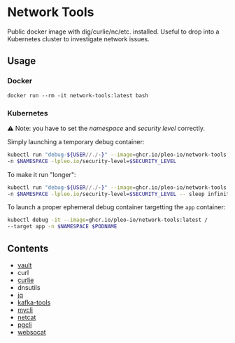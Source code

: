# Network Tools

Public docker image with dig/curlie/nc/etc. installed. Useful to drop into a Kubernetes cluster to investigate network issues.

## Usage

### Docker

```
docker run --rm -it network-tools:latest bash
```

### Kubernetes

:warning: Note: you have to set the _namespace_ and _security level_ correctly.

Simply launching a temporary debug container:

```bash
kubectl run "debug-${USER//./-}" --image=ghcr.io/pleo-io/network-tools:latest --rm -it /
-n $NAMESPACE -lpleo.io/security-level=$SECURITY_LEVEL
```

To make it run "longer":

```bash
kubectl run "debug-${USER//./-}" --image=ghcr.io/pleo-io/network-tools:latest --rm -it /
-n $NAMESPACE -lpleo.io/security-level=$SECURITY_LEVEL -- sleep infinity
```

To launch a proper ephemeral debug container targetting the `app` container:

```bash
kubectl debug -it --image=ghcr.io/pleo-io/network-tools:latest /
--target app -n $NAMESPACE $PODNAME
```

## Contents

- [vault](https://developer.hashicorp.com/vault/docs/commands)
- curl
- [curlie](https://github.com/rs/curlie)
- dnsutils
- [jq](https://github.com/jqlang/jq)
- [kafka-tools](https://docs.confluent.io/kafka/operations-tools/kafka-tools.html)
- [mycli](https://www.mycli.net/)
- [netcat](https://en.wikipedia.org/wiki/Netcat)
- [pgcli](https://www.pgcli.com/)
- [websocat](https://github.com/vi/websocat)